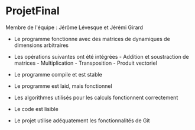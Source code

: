 # ProjetFinal
Membre de l'équipe : Jérôme Lévesque et Jérémi Girard

- Le programme fonctionne avec des matrices de dynamiques de dimensions arbitraires

- Les opérations suivantes ont été intégrées
       - Addition et soustraction de matrices
       - Multiplication
       - Transposition
       - Produit vectoriel
           
- Le programme compile et est stable

- Le programme est laid, mais fonctionnel

- Les algorithmes utilisés pour les calculs fonctionnent correctement

- Le code est lisible

- Le projet utilise adéquatement les fonctionnalités de Git
 
